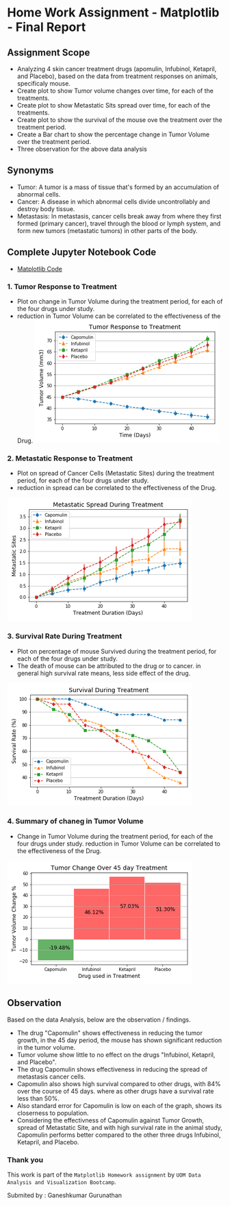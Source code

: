 # Home Work Assignment - Matplotlib - Final Report

## Assignment Scope

* Analyzing 4 skin cancer treatment drugs (apomulin, Infubinol, Ketapril, and Placebo), based on the data from treatment responses on animals, specificaly mouse.
* Create plot to show Tumor volume changes over time, for each of the treatments. 
* Create plot to show Metastatic Sits spread over time, for each of the treatments.
* Create plot to show the survival of the mouse ove the treatment over the treatment period.
* Create a Bar chart to show the percentage change in Tumor Volume over the treatment period.
* Three observation for the above data analysis

## Synonyms
* Tumor: A tumor is a mass of tissue that's formed by an accumulation of abnormal cells.
* Cancer: A disease in which abnormal cells divide uncontrollably and destroy body tissue.
* Metastasis: In metastasis, cancer cells break away from where they first formed (primary cancer), travel through the blood or lymph system, and form new tumors (metastatic tumors) in other parts of the body.

## Complete Jupyter Notebook Code
* [Matplotlib Code](/pymaceuticals.ipynb)

### 1. Tumor Response to Treatment
* Plot on change in Tumor Volume during the treatment period, for each of the four drugs under study.
* reduction in Tumor Volume can be correlated to the effectiveness of the Drug. 
![Tumor Response to Treatment](Images/Tumor_Response_to_Treatment.png)

### 2. Metastatic Response to Treatment
* Plot on spread of Cancer Cells (Metastatic Sites) during the treatment period, for each of the four drugs under study. 
* reduction in spread can be correlated to the effectiveness of the Drug. 

![Metastatic Response to Treatment](Images/Metastatic_Spread_During_Treatment.png)

### 3. Survival Rate During Treatment
* Plot on percentage of mouse Survived during the treatment period, for each of the four drugs under study. 
* The death of mouse can be attributed to the drug or to cancer. in general high survival rate means, less side effect of the drug. 

![Survival Rate During Treatment](Images/Survival_Rate_During_Treatment.png)

### 4. Summary of chaneg in Tumor Volume
* Change in Tumor Volume during the treatment period, for each of the four drugs under study. reduction in Tumor Volume can be correlated to the effectiveness of the Drug. 

![Summary of chaneg in Tumor Volume](Images/Summary_Tumor_Change_Pct.png)


## Observation
Based on the data Analysis, below are the observation / findings. 
* The drug "Capomulin" shows effectiveness in reducing the tumor growth, in the 45 day period, the mouse has shown significant reduction in the tumor volume.
* Tumor volume show little to no effect on the drugs "Infubinol, Ketapril, and Placebo".
* The drug Capomulin shows effectiveness in reducing the spread of metastasis cancer cells.  
* Capomulin also shows high survival compared to other drugs, with 84% over the course of 45 days. where as other drugs have a survival rate less than 50%.
* Also standard error for Capomulin is low on each of the graph, shows its closerness to population.  
* Considering the effectivness of Capomulin against Tumor Growth, spread of Metastatic Site, and with high survival rate in the animal study, Capomulin performs better compared to the other three drugs Infubinol, Ketapril, and Placebo.

### Thank you 

This work is part of the `Matplotlib Homework assignment` by `UOM Data Analysis and Visualization Bootcamp`.

Submited by : Ganeshkumar Gurunathan
